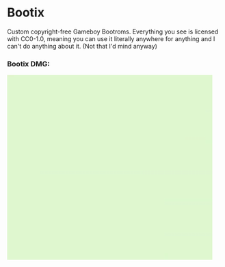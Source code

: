 # Bootix
Custom copyright-free Gameboy Bootroms. Everything you see is licensed with CC0-1.0, meaning you can use it literally anywhere for anything and I can't do anything about it. (Not that I'd mind anyway)

### Bootix DMG:

![bootix-dmg](./img/bootix-dmg.gif)
